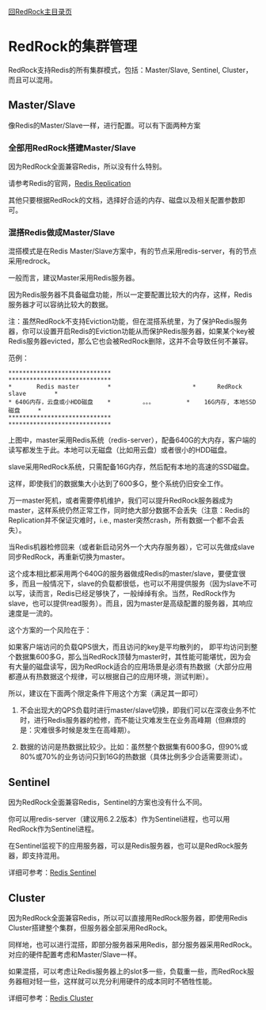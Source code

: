 [回RedRock主目录页](../README.md)

# RedRock的集群管理

RedRock支持Redis的所有集群模式，包括：Master/Slave, Sentinel, Cluster，而且可以混用。

## Master/Slave

像Redis的Master/Slave一样，进行配置。可以有下面两种方案

### 全部用RedRock搭建Master/Slave

因为RedRock全面兼容Redis，所以没有什么特别。

请参考Redis的官网，[Redis Replication](https://redis.io/docs/manual/replication/)

其他只要根据RedRock的文档，选择好合适的内存、磁盘以及相关配置参数即可。

### 混搭Redis做成Master/Slave

混搭模式是在Redis Master/Slave方案中，有的节点采用redis-server，有的节点采用redrock。

一般而言，建议Master采用Redis服务器。

因为Redis服务器不具备磁盘功能，所以一定要配置比较大的内存，这样，Redis服务器才可以容纳比较大的数据。

注：虽然RedRock不支持Eviction功能，但在混搭系统里，为了保护Redis服务器，你可以设置开启Redis的Eviction功能从而保护Redis服务器，如果某个key被Redis服务器evicted，那么它也会被RedRock删除，这并不会导致任何不兼容。

范例：

```                             
*****************************                       *****************************            
*       Redis master        *                       *      RedRock slave        *
* 640G内存，云盘或小HDD磁盘    *         。。。         *    16G内存, 本地SSD磁盘     *
*****************************                       *****************************
```

上图中，master采用Redis系统（redis-server），配备640G的大内存，客户端的读写都发生于此。本地可以无磁盘（比如用云盘）或者很小的HDD磁盘。

slave采用RedRock系统，只需配备16G内存，然后配有本地的高速的SSD磁盘。

这样，即使我们的数据集大小达到了600多G，整个系统仍旧安全工作。

万一master死机，或者需要停机维护，我们可以提升RedRock服务器成为master，这样系统仍然正常工作，同时绝大部分数据不会丢失（注意：Redis的Replication并不保证灾难时，i.e., master突然crash，所有数据一个都不会丢失）。

当Redis机器检修回来（或者新启动另外一个大内存服务器），它可以先做成slave同步RedRock，再重新切换为master。

这个成本相比都采用两个640G的服务器做成Redis的master/slave，要便宜很多，而且一般情况下，slave的负载都很低，也可以不用提供服务（因为slave不可以写，读而言，Redis已经足够快了，一般绰绰有余。当然，RedRock作为slave，也可以提供read服务）。而且，因为master是高级配置的服务器，其响应速度是一流的。

这个方案的一个风险在于：

如果客户端访问的负载QPS很大，而且访问的key是平均散列的， 即平均访问到整个数据集600多G，那么当RedRock顶替为master时，其性能可能堪忧，因为会有大量的磁盘读写，因为RedRock适合的应用场景是必须有热数据（大部分应用都遵从有热数据这个规律，可以根据自己的应用环境，测试判断）。

所以，建议在下面两个限定条件下用这个方案（满足其一即可）

1. 不会出现大的QPS负载时进行master/slave切换，即我们可以在深夜业务不忙时，进行Redis服务器的检修，而不能让灾难发生在业务高峰期（但麻烦的是：灾难很多时候是发生在高峰期）。

2. 数据的访问是热数据比较少。比如：虽然整个数据集有600多G，但90%或80%或70%的业务访问只到16G的热数据（具体比例多少合适需要测试）。

## Sentinel

因为RedRock全面兼容Redis，Sentinel的方案也没有什么不同。

你可以用redis-server（建议用6.2.2版本）作为Sentinel进程，也可以用RedRock作为Sentinel进程。

在Sentinel监视下的应用服务器，可以是Redis服务器，也可以是RedRock服务器，即支持混用。

详细可参考：[Redis Sentinel](https://redis.io/docs/manual/sentinel/)

## Cluster

因为RedRock全面兼容Redis，所以可以直接用RedRock服务器，即使用Redis Cluster搭建整个集群，但服务器全部采用RedRock。

同样地，也可以进行混搭，即部分服务器采用Redis，部分服务器采用RedRock。对应的硬件配置考虑和Master/Slave一样。

如果混搭，可以考虑让Redis服务器上的slot多一些，负载重一些，而RedRock服务器相对轻一些，这样就可以充分利用硬件的成本同时不牺牲性能。

详细可参考：[Redis Cluster](https://redis.io/docs/manual/scaling/)
